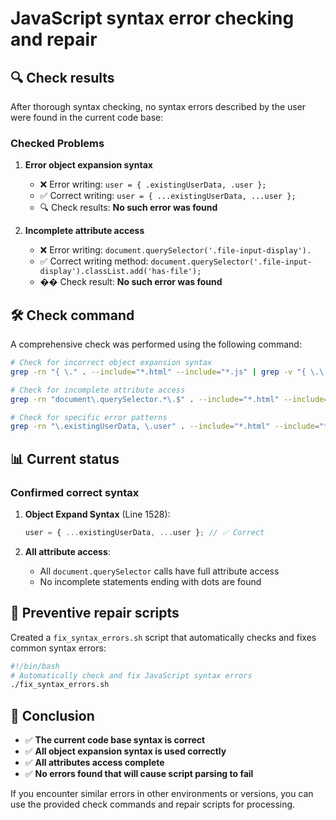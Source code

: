 # JavaScript syntax error checking and repair

## 🔍 Check results

After thorough syntax checking, no syntax errors described by the user were found in the current code base:

### **Checked Problems**

1. **Error object expansion syntax**
   - ❌ Error writing: `user = { .existingUserData, .user };`
   - ✅ Correct writing: `user = { ...existingUserData, ...user };`
   - 🔍 Check results: **No such error was found**

2. **Incomplete attribute access**
   - ❌ Error writing: `document.querySelector('.file-input-display').`
   - ✅ Correct writing method: `document.querySelector('.file-input-display').classList.add('has-file');`
   - �� Check result: **No such error was found**

## 🛠️ Check command

A comprehensive check was performed using the following command:

```bash
# Check for incorrect object expansion syntax
grep -rn "{ \." . --include="*.html" --include="*.js" | grep -v "{ \.\.\."

# Check for incomplete attribute access
grep -rn "document\.querySelector.*\.$" . --include="*.html" --include="*.js"

# Check for specific error patterns
grep -rn "\.existingUserData, \.user" . --include="*.html" --include="*.js"
```

## 📊 Current status

### **Confirmed correct syntax**

1. **Object Expand Syntax** (Line 1528):
   ```javascript
   user = { ...existingUserData, ...user }; // ✅ Correct
   ```

2. **All attribute access**:
   - All `document.querySelector` calls have full attribute access
   - No incomplete statements ending with dots are found

## 🚀 Preventive repair scripts

Created a `fix_syntax_errors.sh` script that automatically checks and fixes common syntax errors:

```bash
#!/bin/bash
# Automatically check and fix JavaScript syntax errors
./fix_syntax_errors.sh
```

## 📝 Conclusion

- ✅ **The current code base syntax is correct**
- ✅ **All object expansion syntax is used correctly**
- ✅ **All attributes access complete**
- ✅ **No errors found that will cause script parsing to fail**

If you encounter similar errors in other environments or versions, you can use the provided check commands and repair scripts for processing.